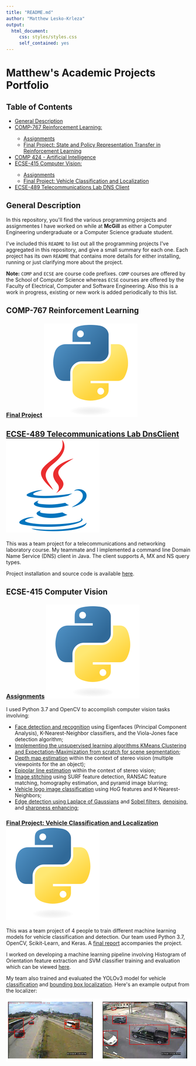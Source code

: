 ```yaml
---
title: "README.md"
author: "Matthew Lesko-Krleza"
output: 
  html_document:
     css: styles/styles.css
     self_contained: yes
---
```

<link rel="stylesheet" type="text/css" media="all" href="styles/styles.css" />
<link rel="stylesheet" href="https://cdn.rawgit.com/konpa/devicon/master/devicon.min.css">

# Matthew's Academic Projects Portfolio
<h2>Table of Contents</h2>
<ul>
  <li><a href="#description"> General Description</a></li>
  <li><a href="#comp-767-reinforcement-learning">COMP-767 Reinforcement Learning:</a></li>
  <ul>
    <li><a href="#comp-767-reinforcement-learning-a">Assignments</a></li>
    <li><a href="#comp-767-reinforcement-learning-p">Final Project: State and Policy Representation Transfer in Reinforcement Learning</a></li>
  </ul>
  <li><a href="#comp424-artificial-intelligence">COMP 424 - Artificial Intelligence</a></li>
  <li><a href="ecse-415-computer-vision-a">ECSE-415 Computer Vision:</a></li>
  <ul>
    <li><a href="ecse-415-computer-vision-a">Assignments</a></li>
    <li><a href="ecse-415-computer-vision-p">Final Project: Vehicle Classification and Localization</a></li>
  </ul>
  <li><a href="#ecse-489-telecommunications-lab">ECSE-489 Telecommunications Lab DNS Client</a>
</ul>

<h2 id="description">General Description</h2>

In this repository, you'll find the various programming projects and assignmentes I have worked on
while at __McGill__ as either a Computer Engineering undergraduate or a Computer
Science graduate student.

I've included this `README` to list out all the programming projects I've
aggregated in this repository, and give a small summary for each one.
Each project has its own `README` that contains more details for either
installing, running or just clarifying more about the project.

__Note:__ `COMP` and `ECSE` are course code prefixes. `COMP` courses are offered by the School of Computer Science whereas `ECSE` courses are offered by the Faculty of Electrical, Computer and Software Engineering. Also this is a work in progress, existing or new work is added periodically to this list.


<h2 id="comp-767-reinforcement-learning">COMP-767 Reinforcement Learning</h2>
<h3 id="comp-767-reinforcement-learning-p">
  <a href="https://github.com/mattesko/Transfer-Deep-Reinforcement-Learning">Final Project</a>
  <img src="icons/python-original.svg" class="icon">
</h3>

<h2 id="ecse-489-telecommunications-lab">
  <a href="https://github.com/mattesko/DnsClient">ECSE-489 Telecommunications Lab DnsClient</a>
  <img src="icons/java-original.svg" class="icon">
</h2> 
This was a team project for a telecommunications and networking laboratory course. 
My teammate and I implemented a command line Domain Name Service (DNS) client in Java.
The client supports A, MX and NS query types. 

Project installation and source code is available [here](https://github.com/mattesko/DnsClient).

<h2 id="ecse-415-computer-vision">ECSE-415 Computer Vision</h2>

<h3 id="ecse-415-computer-vision-a">
  <a href="https://github.com/mattesko/ECSE415-Assignments">Assignments</a>
  <img src="icons/python-original.svg" class="icon">
</h3> 

<!-- ## [ECSE-415 Computer Vision](https://github.com/mattesko/ECSE415-Assignments) ![icon][python-icon] -->
I used Python 3.7 and OpenCV to accomplish computer vision tasks involving: 
- [Face detection and recognition](https://github.com/mattesko/ECSE415-Assignments/blob/master/Assignment_4/face_detection.ipynb) using Eigenfaces (Principal Component Analysis), K-Nearest-Neighbor classifiers, and the Viola-Jones face detection algorithm;
- [Implementing the unsupervised learning algorithms KMeans Clustering and Expectation-Maximization from scratch for scene segmentation](https://github.com/mattesko/ECSE415-Assignments/blob/master/Assignment_3/Kmeans_EM.ipynb);
- [Depth map estimation](https://github.com/mattesko/ECSE415-Assignments/blob/master/Assignment_3/Depth_Estimation.ipynb) within the context of stereo vision (multiple viewpoints for the an object);
- [Epipolar line estimation](https://github.com/mattesko/ECSE415-Assignments/blob/master/Assignment_3/Epipolar_Geometry.ipynb) within the context of stereo vision;
- [Image stitching](https://github.com/mattesko/ECSE415-Assignments/blob/master/Assignment_2/stitching.ipynb) using SURF feature detection, RANSAC feature matching, homography estimation, and pyramid image blurring;
- [Vehicle logo image classification](https://github.com/mattesko/ECSE415-Assignments/blob/master/Assignment_2/classification.ipynb) using HoG features and K-Nearest-Neighbors;
- [Edge detection using Laplace of Gaussians](https://github.com/mattesko/ECSE415-Assignments/blob/master/Assignment_1/LoG_edge.ipynb) and [Sobel filters](https://github.com/mattesko/ECSE415-Assignments/blob/master/Assignment_1/sobel_edge.ipynb), [denoising](https://github.com/mattesko/ECSE415-Assignments/blob/master/Assignment_1/denoising.ipynb), and [sharpness enhancing](https://github.com/mattesko/ECSE415-Assignments/blob/master/Assignment_1/sharpening.ipynb);

<h3 id="ecse-415-computer-vision-p">
  <a href="https://github.com/tristantoupin/ECSE415-FinalProject">Final Project: Vehicle Classification and Localization</a>
  <img src="icons/python-original.svg" class="icon">
</h3> 

This was a team project of 4 people to train different machine learning models for vehicle classification and detection. Our team used Python 3.7, OpenCV, Scikit-Learn, and Keras. 
A [final report](https://github.com/tristantoupin/ECSE415-FinalProject/blob/master/docs/ECSE_415_Project_Report.pdf) accompanies the project.

I worked on developing a machine learning pipeline involving Histogram of Orientation feature extraction and SVM classifier training and evaluation which can be viewed [here](https://github.com/tristantoupin/ECSE415-FinalProject/blob/master/classification/SVM_classifier.ipynb).

My team also trained and evaluated the YOLOv3 model for vehicle [classification](https://github.com/tristantoupin/ECSE415-FinalProject/blob/master/classification/CNN.ipynb) and [bounding box localization](https://github.com/tristantoupin/ECSE415-FinalProject/tree/master/localization). Here's an example output from the localizer:

![Localizer Example](figures/ecse-415-computer-vision/project_example.png)

<!-- References to images -->
[java-icon]: icons/java-original.svg
[python-icon]: icons/python-original.svg
